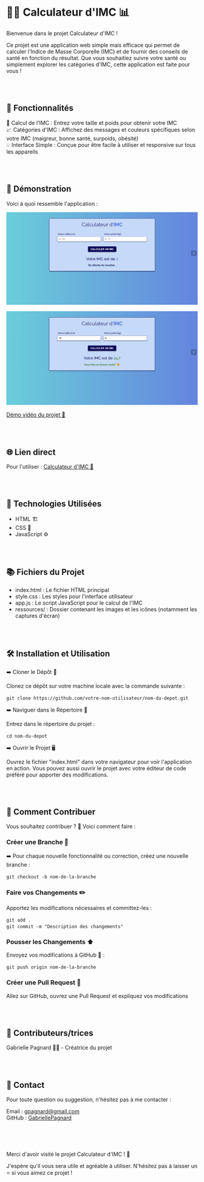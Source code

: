 # 🏋️‍♂️ Calculateur d'IMC 📊   

Bienvenue dans le projet Calculateur d'IMC !   

Ce projet est une application web simple mais efficace qui permet de calculer l'Indice de Masse Corporelle (IMC) et de fournir des conseils de santé en fonction du résultat. Que vous souhaitiez suivre votre santé ou simplement explorer les catégories d'IMC, cette application est faite pour vous !   

<br>
<br>

## 🚀 Fonctionnalités

🔢 Calcul de l'IMC : Entrez votre taille et poids pour obtenir votre IMC   
📈 Catégories d'IMC : Affichez des messages et couleurs spécifiques selon votre IMC (maigreur, bonne santé, surpoids, obésité)   
💡 Interface Simple : Conçue pour être facile à utiliser et responsive sur tous les appareils   

<br>
<br>

## 🧩 Démonstration

Voici à quoi ressemble l'application :   

![screenshot calculateur imc](ressources/screenshot_calculateur_IMC.jpg)

![exemple de resultat](ressources/Exemple_de_resultat.jpg)

[Démo vidéo du projet 🎥](https://www.youtube.com/watch?v=5vqz0Nzt6UY)

<br>
<br>

## 🌐 Lien direct

Pour l'utiliser : [Calculateur d'IMC 🧮](https://gabriellepagnard.github.io/calculateur_IMC/)   

<br>
<br>

## 📄 Technologies Utilisées

- HTML 🏗️    
- CSS 🎨   
- JavaScript ⚙️   

<br>
<br>

## 📚 Fichiers du Projet

- index.html : Le fichier HTML principal   
- style.css : Les styles pour l'interface utilisateur   
- app.js : Le script JavaScript pour le calcul de l'IMC   
- ressources/ : Dossier contenant les images et les icônes (notamment les captures d'écran)   

<br>
<br>

## 🛠️ Installation et Utilisation

➡️ Cloner le Dépôt 🔄   

Clonez ce dépôt sur votre machine locale avec la commande suivante :

`git clone https://github.com/votre-nom-utilisateur/nom-du-depot.git`   

➡️ Naviguer dans le Répertoire 📂   
   
Entrez dans le répertoire du projet :

`cd nom-du-depot`   

➡️ Ouvrir le Projet 🖥️   
   
Ouvrez le fichier "index.html" dans votre navigateur pour voir l'application en action. Vous pouvez aussi ouvrir le projet avec votre éditeur de code préféré pour apporter des modifications.

<br>
<br>

## 🔧 Comment Contribuer

Vous souhaitez contribuer ? 🎉 Voici comment faire :

### Créer une Branche 🌿

➡️ Pour chaque nouvelle fonctionnalité ou correction, créez une nouvelle branche :   

`git checkout -b nom-de-la-branche`   

### Faire vos Changements ✏️   

Apportez les modifications nécessaires et committez-les :   

`git add .`   
`git commit -m "Description des changements"`   

### Pousser les Changements ⬆️   

Envoyez vos modifications à GitHub 📨 :

`git push origin nom-de-la-branche`   

### Créer une Pull Request 🔄   

Allez sur GitHub, ouvrez une Pull Request et expliquez vos modifications      

<br>
<br>

## 👥 Contributeurs/trices

Gabrielle Pagnard 🧑‍💻 - Créatrice du projet

<br>
<br>

## 💬 Contact

Pour toute question ou suggestion, n'hésitez pas à me contacter :   

Email : gpagnard@gmail.com   
GitHub : [GabriellePagnard](https://github.com/GabriellePagnard)   

<br>
<br>
<br>

Merci d'avoir visité le projet Calculateur d'IMC ! 🚀   

J'espère qu'il vous sera utile et agréable à utiliser. N'hésitez pas à laisser un ⭐ si vous aimez ce projet !